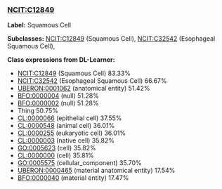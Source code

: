 
### [NCIT:C12849](http://purl.obolibrary.org/obo/NCIT_C12849)
**Label:** Squamous Cell

**Subclasses:** [NCIT:C12849](http://purl.obolibrary.org/obo/NCIT_C12849) (Squamous Cell), [NCIT:C32542](http://purl.obolibrary.org/obo/NCIT_C32542) (Esophageal Squamous Cell), 

**Class expressions from DL-Learner:**

- [NCIT:C12849](http://purl.obolibrary.org/obo/NCIT_C12849) (Squamous Cell) 83.33%
- [NCIT:C32542](http://purl.obolibrary.org/obo/NCIT_C32542) (Esophageal Squamous Cell) 66.67%
- [UBERON:0001062](http://purl.obolibrary.org/obo/UBERON_0001062) (anatomical entity) 51.42%
- [BFO:0000004](http://purl.obolibrary.org/obo/BFO_0000004) (null) 51.28%
- [BFO:0000002](http://purl.obolibrary.org/obo/BFO_0000002) (null) 51.28%
- Thing 50.75%
- [CL:0000066](http://purl.obolibrary.org/obo/CL_0000066) (epithelial cell) 37.55%
- [CL:0000548](http://purl.obolibrary.org/obo/CL_0000548) (animal cell) 36.01%
- [CL:0000255](http://purl.obolibrary.org/obo/CL_0000255) (eukaryotic cell) 36.01%
- [CL:0000003](http://purl.obolibrary.org/obo/CL_0000003) (native cell) 35.82%
- [GO:0005623](http://purl.obolibrary.org/obo/GO_0005623) (cell) 35.82%
- [CL:0000000](http://purl.obolibrary.org/obo/CL_0000000) (cell) 35.81%
- [GO:0005575](http://purl.obolibrary.org/obo/GO_0005575) (cellular_component) 35.70%
- [UBERON:0000465](http://purl.obolibrary.org/obo/UBERON_0000465) (material anatomical entity) 17.54%
- [BFO:0000040](http://purl.obolibrary.org/obo/BFO_0000040) (material entity) 17.47%


